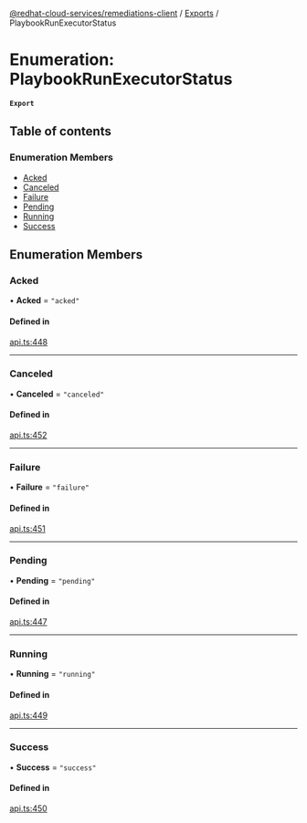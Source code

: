 [@redhat-cloud-services/remediations-client](../README.md) / [Exports](../modules.md) / PlaybookRunExecutorStatus

# Enumeration: PlaybookRunExecutorStatus

**`Export`**

## Table of contents

### Enumeration Members

- [Acked](PlaybookRunExecutorStatus.md#acked)
- [Canceled](PlaybookRunExecutorStatus.md#canceled)
- [Failure](PlaybookRunExecutorStatus.md#failure)
- [Pending](PlaybookRunExecutorStatus.md#pending)
- [Running](PlaybookRunExecutorStatus.md#running)
- [Success](PlaybookRunExecutorStatus.md#success)

## Enumeration Members

### Acked

• **Acked** = ``"acked"``

#### Defined in

[api.ts:448](https://github.com/RedHatInsights/javascript-clients/blob/master/packages/remediations/api.ts#L448)

___

### Canceled

• **Canceled** = ``"canceled"``

#### Defined in

[api.ts:452](https://github.com/RedHatInsights/javascript-clients/blob/master/packages/remediations/api.ts#L452)

___

### Failure

• **Failure** = ``"failure"``

#### Defined in

[api.ts:451](https://github.com/RedHatInsights/javascript-clients/blob/master/packages/remediations/api.ts#L451)

___

### Pending

• **Pending** = ``"pending"``

#### Defined in

[api.ts:447](https://github.com/RedHatInsights/javascript-clients/blob/master/packages/remediations/api.ts#L447)

___

### Running

• **Running** = ``"running"``

#### Defined in

[api.ts:449](https://github.com/RedHatInsights/javascript-clients/blob/master/packages/remediations/api.ts#L449)

___

### Success

• **Success** = ``"success"``

#### Defined in

[api.ts:450](https://github.com/RedHatInsights/javascript-clients/blob/master/packages/remediations/api.ts#L450)
